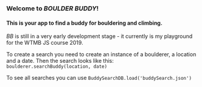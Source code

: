 ### Welcome to *BOULDER BUDDY*! 
#### This is your app to find a buddy for bouldering and climbing.

*BB* is still in a very early development stage - it currently is my playground for the WTMB JS course 2019.

To create a search you need to create an instance of a boulderer, a location and a date. Then the search looks like this:
`boulderer.searchBuddy(location, date)`

To see all searches you can use
`BuddySearchDB.load('buddySearch.json')`
